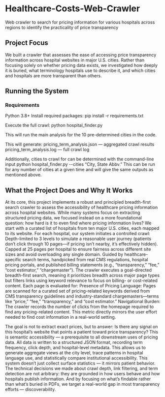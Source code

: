 # Healthcare-Costs-Web-Crawler
Web crawler to search for pricing information for various hospitals across regions to identify the practicality of price transparency

## Project Focus
We built a crawler that assesses the ease of accessing price transparency information across hospital websites in major U.S. cities. Rather than focusing solely on whether pricing data exists, we investigated how deeply it is buried, what terminology hospitals use to describe it, and which cities and hospitals are more transparent than others.

## Running the System

### Requirements
Python 3.8+
Install required packages:
pip install -r requirements.txt

Execute the full crawl:
python hospital_finder.py

This will run the main analysis for the 10 pre-determined cities in the code.

This will generate:
pricing_term_analysis.json — aggregated crawl results
pricing_term_analysis.log — full crawl log

Additionally, cities to crawl for can be determined with the command-line input
python hospital_finder.py --cities “City, State Abbv.” 
This can be run for any number of cities at a given time and will give the same outputs as mentioned above.

## What the Project Does and Why It Works
At its core, this project implements a robust and principled breadth-first search crawler to assess the accessibility of healthcare pricing information across hospital websites. While many systems focus on extracting structured pricing data, we focused instead on a more foundational question: how hard is it to even find where pricing information lives?
We start with a curated list of hospitals from ten major U.S. cities, each mapped to its website. For each hospital, our system initiates a controlled crawl:
Depth-limited to 3 levels to simulate a reasonable user journey (patients don’t click through 10 pages—if pricing isn’t nearby, it’s effectively hidden).
Capped at 25 pages per hospital to ensure fairness across different site sizes and avoid overloading any single domain.
Guided by healthcare-specific search terms, handpicked from real CMS regulations, hospital pricing portals, and published billing statements (e.g., “transparency,” “fee,” “cost estimator,” “chargemaster”).
The crawler executes a goal-directed breadth-first search, meaning it prioritizes breadth across major page types but filters links using keyword relevance to focus on billing- or cost-related content. Each page is evaluated for:
Presence of Pricing Language: Pages are scanned for a curated set of pricing-related keywords derived from CMS transparency guidelines and industry-standard chargemasters—terms like “price,” “fee,” “transparency,” and “cost estimator.”
Navigational Burden: The crawler records the number of clicks from the homepage required to find any pricing-related content. This metric directly mirrors the user effort needed to find cost information in a real-world setting.


The goal is not to extract exact prices, but to answer: Is there any signal on this hospital’s website that points a patient toward price transparency? This is semantic accessibility — a prerequisite to all downstream uses of pricing data. 
All data is written to a structured JSON format, recording term frequency, click depth, and hospital-level metadata. This allows us to generate aggregate views at the city level, trace patterns in hospital language use, and statistically compare institutional accessibility. This system doesn’t just collect surface statistics — it mirrors patient behavior. The technical decisions we made about crawl depth, link filtering, and term detection are not arbitrary: they are grounded in how users behave and how hospitals publish information. And by focusing on what’s findable rather than what’s buried in PDFs, we target a real-world gap in most transparency efforts — discoverability.

